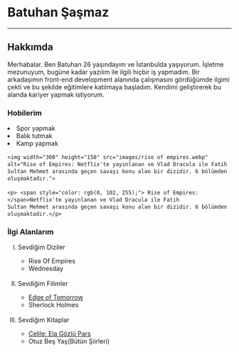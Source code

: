 
<!-- Başlık -->
<h1> Batuhan Şaşmaz </h1>
<hr>

<!-- Hakkımda - açıklamasıyla bilrlikte oluşturuldu -->
<h2> Hakkımda</h2>

<p> Merhabalar. Ben Batuhan 26 yaşındayım ve İstanbulda yaşıyorum. İşletme mezunuyum, bugüne kadar yazılım ile ilgili hiçbir iş yapmadım. Bir arkadaşımın front-end development alanında çalışmasını gördüğümde ilgimi çekti ve bu şekilde eğitimlere katılmaya başladım. Kendimi geliştirerek bu alanda kariyer yapmak istiyorum. </p>

<h3>  Hobilerim </h3>

<li> Spor yapmak </li>
<li> Balık tutmak </li>
<li> Kamp yapmak </li>



    <img width="300" height="150" src="images/rise of empires.webp" alt="Rise of Empires: Netflix'te yayınlanan ve Vlad Dracula ile Fatih Sultan Mehmet arasında geçen savaşı konu alan bir dizidir. 6 bölümden oluşmaktadır.">

    <p> <span style="color: rgb(0, 102, 255);"> Rise of Empires: </span>Netflix'te yayınlanan ve Vlad Dracula ile Fatih 
    Sultan Mehmet arasında geçen savaşı konu alan bir dizidir. 6 bölümden oluşmaktadır.</p>
    



<div>
<h3> İlgi Alanlarım </h3>

<ol type="I">
    <li> Sevdiğim Diziler </li>
        <ul>
            <li>Rise Of Empires</li>
            <li>Wednesday</li>
        </ul>
<br>
    <li> Sevdiğim Filimler </li>
        <ul>
            <li> <a href="https://www.imdb.com/title/tt1631867/?ref_=tt_rt" target="_blank"> Edge of Tomorrow </a> </li>
            <li> Sherlock Holmes</li>
        </ul>
<br>
    <li> Sevdiğim Kitaplar </li>
        <ul>
            <li> <a href="https://www.goodreads.com/book/show/29893495-ela-g-zl-pars-celile?from_search=true&from_srp=true&qid=cGQ1UEk3D4&rank=1" target="_blank"> Celile: Ela Gözlü Pars </a></li>
            <li> Otuz Beş Yaş(Bütün Şiirleri)</li>
        </ul>
</ol>
        
</div>
